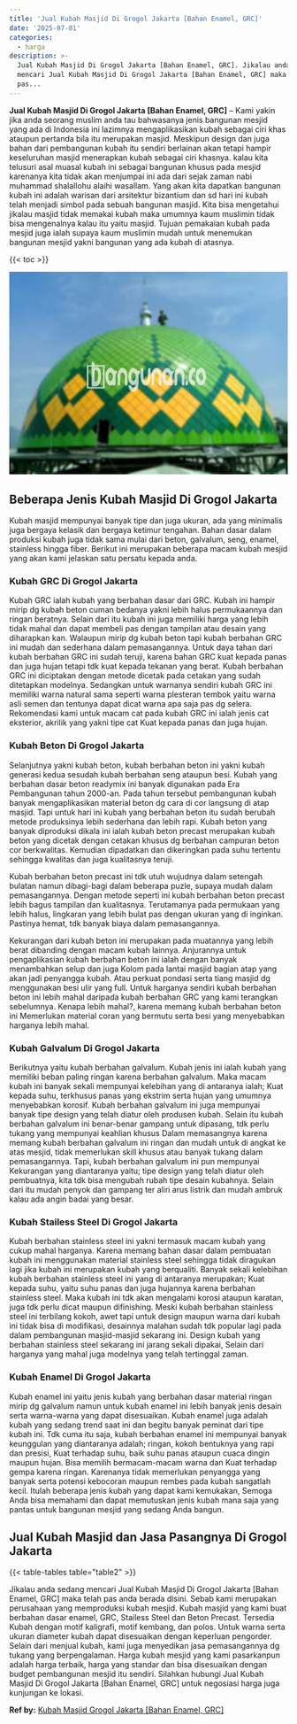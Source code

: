 ```yaml
---
title: 'Jual Kubah Masjid Di Grogol Jakarta [Bahan Enamel, GRC]'
date: '2025-07-01'
categories:
  - harga
description: >-
  Jual Kubah Masjid Di Grogol Jakarta [Bahan Enamel, GRC]. Jikalau anda sedang
  mencari Jual Kubah Masjid Di Grogol Jakarta [Bahan Enamel, GRC] maka telah
  pas...
---
```


**Jual Kubah Masjid Di Grogol Jakarta \[Bahan Enamel, GRC\]** – Kami yakin jika anda seorang muslim anda tau bahwasanya jenis bangunan mesjid yang ada di Indonesia ini lazimnya mengaplikasikan kubah sebagai ciri khas ataupun pertanda bila itu merupakan masjid. Meskipun design dan juga bahan dari pembangunan kubah itu sendiri berlainan akan tetapi hampir keseluruhan masjid menerapkan kubah sebagai ciri khasnya. kalau kita telusuri asal muasal kubah ini sebagai bangunan khusus pada mesjid karenanya kita tidak akan menjumpai ini ada dari sejak zaman nabi muhammad shalallohu alaihi wasallam. Yang akan kita dapatkan bangunan kubah ini adalah warisan dari arsitektur bizantium dan sd hari ini kubah telah menjadi simbol pada sebuah bangunan masjid. Kita bisa mengetahui jikalau masjid tidak memakai kubah maka umumnya kaum muslimin tidak bisa mengenalnya kalau itu yaitu masjid. Tujuan pemakaian kubah pada mesjid juga ialah supaya kaum muslimin mudah untuk menemukan bangunan mesjid yakni bangunan yang ada kubah di atasnya.

{{< toc >}}

![Jual Kubah Masjid Di Grogol Jakarta [Bahan Enamel, GRC]](/images/jual-kubah-masjid-12.png)

## Beberapa Jenis Kubah Masjid Di Grogol Jakarta

Kubah masjid mempunyai banyak tipe dan juga ukuran, ada yang minimalis juga bergaya kelasik dan bergaya ketimur tengahan. Bahan dasar dalam produksi kubah juga tidak sama mulai dari beton, galvalum, seng, enamel, stainless hingga fiber. Berikut ini merupakan beberapa macam kubah mesjid yang akan kami jelaskan satu persatu kepada anda.

### Kubah GRC Di Grogol Jakarta

Kubah GRC ialah kubah yang berbahan dasar dari GRC. Kubah ini hampir mirip dg kubah beton cuman bedanya yakni lebih halus permukaannya dan ringan beratnya. Selain dari itu kubah ini juga memiliki harga yang lebih tidak mahal dan dapat membeli pas dengan tampilan atau desain yang diharapkan kan. Walaupun mirip dg kubah beton tapi kubah berbahan GRC ini mudah dan sederhana dalam pemasangannya. Untuk daya tahan dari kubah berbahan GRC ini sudah teruji, karena bahan GRC kuat kepada panas dan juga hujan tetapi tdk kuat kepada tekanan yang berat. Kubah berbahan GRC ini diciptakan dengan metode dicetak pada cetakan yang sudah ditetapkan modelnya. Sedangkan untuk warnanya sendiri kubah GRC ini memiliki warna natural sama seperti warna plesteran tembok yaitu warna asli semen dan tentunya dapat dicat warna apa saja pas dg selera. Rekomendasi kami untuk macam cat pada kubah GRC ini ialah jenis cat eksterior, akrilik yang yakni tipe cat Kuat kepada panas dan juga hujan.

### Kubah Beton Di Grogol Jakarta

Selanjutnya yakni kubah beton, kubah berbahan beton ini yakni kubah generasi kedua sesudah kubah berbahan seng ataupun besi. Kubah yang berbahan dasar beton readymix ini banyak digunakan pada Era Pembangunan tahun 2000-an. Pada tahun tersebut pembangunan kubah banyak mengaplikasikan material beton dg cara di cor langsung di atap masjid. Tapi untuk hari ini kubah yang berbahan beton itu sudah berubah metode produksinya lebih sederhana dan lebih rapi. Kubah beton yang banyak diproduksi dikala ini ialah kubah beton precast merupakan kubah beton yang dicetak dengan cetakan khusus dg berbahan campuran beton cor berkwalitas. Kemudian dipadatkan dan dikeringkan pada suhu tertentu sehingga kwalitas dan juga kualitasnya teruji.

Kubah berbahan beton precast ini tdk utuh wujudnya dalam setengah bulatan namun dibagi-bagi dalam beberapa puzle, supaya mudah dalam pemasangannya. Dengan metode seperti ini kubah berbahan beton precast lebih bagus tampilan dan kualitasnya. Terutamanya pada permukaan yang lebih halus, lingkaran yang lebih bulat pas dengan ukuran yang di inginkan. Pastinya hemat, tdk banyak biaya dalam pemasangannya.

Kekurangan dari kubah beton ini merupakan pada muatannya yang lebih berat dibanding dengan macam kubah lainnya. Anjurannya untuk pengaplikasian kubah berbahan beton ini ialah dengan banyak menambahkan selup dan juga Kolom pada lantai masjid bagian atap yang akan jadi penyangga kubah. Atau perkuat pondasi serta tiang masjid dg menggunakan besi ulir yang full. Untuk harganya sendiri kubah berbahan beton ini lebih mahal daripada kubah berbahan GRC yang kami terangkan sebelumnya. Kenapa lebih mahal?, karena memang kubah berbahan beton ini Memerlukan material coran yang bermutu serta besi yang menyebabkan harganya lebih mahal.

### Kubah Galvalum Di Grogol Jakarta

Berikutnya yaitu kubah berbahan galvalum. Kubah jenis ini ialah kubah yang memiliki beban paling ringan karena berbahan galvalum. Maka macam kubah ini banyak sekali mempunyai kelebihan yang di antaranya ialah; Kuat kepada suhu, terkhusus panas yang ekstrim serta hujan yang umumnya menyebabkan korosif. Kubah berbahan galvalum ini juga mempunyai banyak tipe design yang telah diatur oleh produsen kubah. Selain itu kubah berbahan galvalum ini benar-benar gampang untuk dipasang, tdk perlu tukang yang mempunyai keahlian khusus Dalam memasangnya karena memang kubah berbahan galvalum ini ringan dan mudah untuk di angkat ke atas mesjid, tidak memerlukan skill khusus atau banyak tukang dalam pemasangannya. Tapi, kubah berbahan galvalum ini pun mempunyai Kekurangan yang diantaranya yaitu; tipe design yang telah diatur oleh pembuatnya, kita tdk bisa mengubah rubah tipe desain kubahnya. Selain dari itu mudah penyok dan gampang ter aliri arus listrik dan mudah ambruk kalau ada angin badai yang besar.

### Kubah Stailess Steel Di Grogol Jakarta

Kubah berbahan stainless steel ini yakni termasuk macam kubah yang cukup mahal harganya. Karena memang bahan dasar dalam pembuatan kubah ini menggunakan material stainless steel sehingga tidak diragukan lagi jika kubah ini merupakan kubah yang berqualiti. Banyak sekali kelebihan kubah berbahan stainless steel ini yang di antaranya merupakan; Kuat kepada suhu, yaitu suhu panas dan juga hujannya karena berbahan stainless steel. Maka kubah ini tdk akan mengalami korosi ataupun karatan, juga tdk perlu dicat maupun difinishing. Meski kubah berbahan stainless steel ini terbilang kokoh, awet tapi untuk design maupun warna dari kubah ini tidak bisa di modifikasi, desainnya malahan sudah tdk popular lagi pada dalam pembangunan masjid-masjid sekarang ini. Design kubah yang berbahan stainless steel sekarang ini jarang sekali dipakai, Selain dari harganya yang mahal juga modelnya yang telah tertinggal zaman.

### Kubah Enamel Di Grogol Jakarta

Kubah enamel ini yaitu jenis kubah yang berbahan dasar material ringan mirip dg galvalum namun untuk kubah enamel ini lebih banyak jenis desain serta warna-warna yang dapat disesuaikan. Kubah enamel juga adalah kubah yang sedang trend saat ini dan begitu banyak peminat dari tipe kubah ini. Tdk cuma itu saja, kubah berbahan enamel ini mempunyai banyak keunggulan yang diantaranya adalah; ringan, kokoh bentuknya yang rapi dan presisi, Kuat terhadap suhu, baik suhu panas ataupun cuaca dingin maupun hujan. Bisa memilih bermacam-macam warna dan Kuat terhadap gempa karena ringan. Karenanya tidak memerlukan penyangga yang banyak serta potensi kebocoran maupun rembes pada kubah sangatlah kecil. Itulah beberapa jenis kubah yang dapat kami kemukakan, Semoga Anda bisa memahami dan dapat memutuskan jenis kubah mana saja yang pantas untuk bangunan mesjid yang sedang Anda bangun.

## Jual Kubah Masjid dan Jasa Pasangnya Di Grogol Jakarta

{{< table-tables table="table2" >}}

Jikalau anda sedang mencari Jual Kubah Masjid Di Grogol Jakarta \[Bahan Enamel, GRC\] maka telah pas anda berada disini. Sebab kami merupakan perusahaan yang memproduksi kubah mesjid. Kubah masjid yang kami buat berbahan dasar enamel, GRC, Stailess Steel dan Beton Precast. Tersedia Kubah dengan motif kaligrafi, motif kembang, dan polos. Untuk warna serta ukuran diameter kubah dapat disesuaikan dengan keperluan pengorder. Selain dari menjual kubah, kami juga menyedikan jasa pemasangannya dg tukang yang berpengalaman. Harga kubah mesjid yang kami pasarkanpun adalah harga terbaik, harga yang standar dan bisa disesuaikan dengan budget pembangunan mesjid itu sendiri. Silahkan hubungi Jual Kubah Masjid Di Grogol Jakarta \[Bahan Enamel, GRC\] untuk negosiasi harga juga kunjungan ke lokasi.

**Ref by:** [Kubah Masjid Grogol Jakarta [Bahan Enamel, GRC]](https://id.wikipedia.org/wiki/Kubah)
